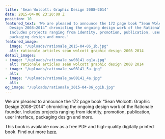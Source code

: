 ```yaml
---
title: 'Sean Wolcott: Graphic Design 2008–2014'
date: 2015-04-06 23:20:00 Z
position: 10
featured_text: 'We are pleased to announce the 172 page book “Sean Wolcott: Graphic
  Design 2008–2014” chronicling the ongoing design work of the Rationale founder.
  Includes projects ranging from identity, promotion, publication, user interface,
  packaging design and more.'
featured_image:
  image: "/uploads/rationale_2015-04-06_1b.jpg"
  alt: rationale articles sean wolcott graphic design 2008 2014
detail_images:
- image: "/uploads/rationale_sw08141_og1a.jpg"
  alt: rationale articles sean wolcott graphic design 2008 2014
- image: "/uploads/rationale_sw08141_5a.jpg"
  alt: 
- image: "/uploads/rationale_sw08141_4a.jpg"
  alt: 
og_image: "/uploads/rationale_2015-04-06_og1b.jpg"
---
```


We are pleased to announce the 172 page book “Sean Wolcott: Graphic Design 2008–2014” chronicling the ongoing design work of the Rationale founder. Includes projects ranging from identity, promotion, publication, user interface, packaging design and more.

This book is available now as a free PDF and high-quality digitally printed book. Find out more [here](https://rationale-design.com/our-work/sean-wolcott-graphic-design-20082014/).